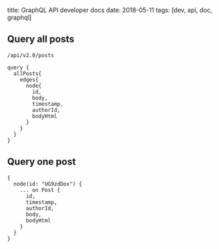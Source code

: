 title: GraphQL API developer docs
date: 2018-05-11
tags: [dev, api, doc, graphql]

## Query all posts

```
/api/v2.0/posts
```

```
query {
  allPosts{
    edges{
      node{
        id,
        body,
        timestamp,
        authorId,
        bodyHtml
      }
    }
  }
}
```


## Query one post

```
{
  node(id: "UG9zdDox") {
    ... on Post {
      id,
      timestamp,
      authorId,
      body,
      bodyHtml
    }
  }
}
```
